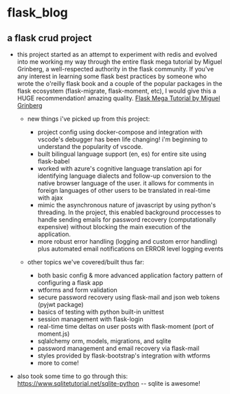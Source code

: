 # flask_blog

## a flask crud project

- this project started as an attempt to experiment with redis and evolved into me working my way through the entire flask mega tutorial by Miguel Grinberg, a well-respected authority in the flask community. If you've any interest in learning some flask best practices by someone who wrote the o'reilly flask book and a couple of the popular packages in the flask ecosystem (flask-migrate, flask-moment, etc), I would give this a HUGE recommendation! amazing quality. <a href='https://blog.miguelgrinberg.com/post/the-flask-mega-tutorial-part-i-hello-world'>Flask Mega Tutorial by Miguel Grinberg</a>

    - new things i've picked up from this project:
        - project config using docker-compose and integration with vscode's debugger has been life changing! i'm beginning to understand the popularity of vscode.
        - built bilingual language support (en, es) for entire site using flask-babel
        - worked with azure's cognitive language translation api for identifying language dialects and follow-up conversion to the native browser language of the user. it allows for comments in foreign languages of other users to be translated in real-time with ajax
        - mimic the asynchronous nature of javascript by using python's threading. In the project, this enabled background proccesses to handle sending emails for password recovery (computationally expensive) without blocking the main execution of the application.
        - more robust error handling (logging and custom error handling) plus automated email notifications on ERROR level logging events

    - other topics we've covered/built thus far:
        - both basic config & more advanced application factory pattern of configuring a flask app
        - wtforms and form validation
        - secure password recovery using flask-mail and json web tokens (pyjwt package)
        - basics of testing with python built-in unittest
        - session management with flask-login
        - real-time time deltas on user posts with flask-moment (port of moment.js)
        - sqlalchemy orm, models, migrations, and sqlite
        - password management and email recovery via flask-mail
        - styles provided by flask-bootstrap's integration with wtforms
        - more to come!



- also took some time to go through this: https://www.sqlitetutorial.net/sqlite-python -- sqlite is awesome!
